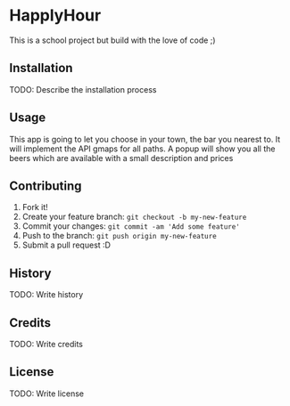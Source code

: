 # HapplyHour
This is a school project but build with the love of code ;)

## Installation
TODO: Describe the installation process

## Usage
This app is going to let you choose in your town, the bar you nearest to. It will implement the API gmaps
for all paths. A popup will show you all the beers which are available with a small description and prices

## Contributing
1. Fork it!
2. Create your feature branch: `git checkout -b my-new-feature`
3. Commit your changes: `git commit -am 'Add some feature'`
4. Push to the branch: `git push origin my-new-feature`
5. Submit a pull request :D

## History
TODO: Write history
## Credits
TODO: Write credits
## License
TODO: Write license
